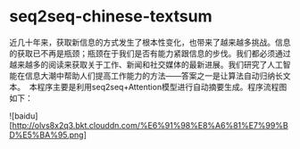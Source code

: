# seq2seq-chinese-textsum
    
  近几十年来，获取新信息的方式发生了根本性变化，也带来了越来越多挑战。信息的获取已不再是瓶颈；瓶颈在于我们是否有能力紧跟信息的步伐。我们都必须通过越来越多的阅读来获取关于工作、新闻和社交媒体的最新进展。我们研究了人工智能在信息大潮中帮助人们提高工作能力的方法——答案之一是让算法自动归纳长文本。
  本程序主要是利用seq2seq+Attention模型进行自动摘要生成。程序流程图如下：
  
![baidu][http://olvs8x2q3.bkt.clouddn.com/%E6%91%98%E8%A6%81%E7%99%BD%E5%BA%95.png]
